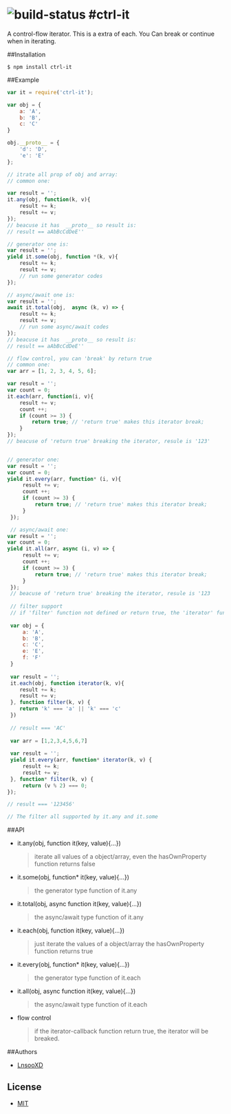 ![build-status](https://travis-ci.org/LnsooXD/ctrl-it.svg)
#ctrl-it
====
A control-flow iterator. This is a extra of each. You Can break or continue when in iterating.
 
##Installation

```shell
$ npm install ctrl-it
```

##Example

```js
var it = require('ctrl-it');

var obj = {
    a: 'A',
    b: 'B',
    c: 'C'
}

obj.__proto__ = {
    'd': 'D',
    'e': 'E'
};

// itrate all prop of obj and array:
// common one:

var result = '';
it.any(obj, function(k, v){
    result += k;
    result += v;
});
// beacuse it has  __proto__ so result is:
// result == aAbBcCdDeE''

// generator one is: 
var result = '';
yield it.some(obj, function *(k, v){
    result += k;
    result += v;
    // run some generator codes
});

// async/await one is:
var result = '';
await it.total(obj,  async (k, v) => {
    result += k;
    result += v;
    // run some async/await codes
});
// beacuse it has  __proto__ so result is:
// result == aAbBcCdDeE''

// flow control, you can 'break' by return true
// common one:
var arr = [1, 2, 3, 4, 5, 6];

var result = '';
var count = 0;
it.each(arr, function(i, v){
    result += v;
    count ++;
    if (count >= 3) {
        return true; // 'return true' makes this iterator break;
    }
});
// beacuse of 'return true' breaking the iterator, resule is '123'


// generator one:
var result = '';
var count = 0;
yield it.every(arr, function* (i, v){
     result += v;
     count ++;
     if (count >= 3) {
         return true; // 'return true' makes this iterator break;
     }
 });

 // async/await one:
var result = '';
var count = 0;
yield it.all(arr, async (i, v) => {
     result += v;
     count ++;
     if (count >= 3) {
         return true; // 'return true' makes this iterator break;
     }
 });
 // beacuse of 'return true' breaking the iterator, resule is '123
 
 // filter support
 // if 'filter' function not defined or return true, the 'iterator' function will receiver k, v pair.
 
 var obj = {
     a: 'A',
     b: 'B',
     c: 'C',
     e: 'E',
     f: 'F'
 }
 
 var result = '';
 it.each(obj, function iterator(k, v){
    result += k;
    result += v;
 }, function filter(k, v) {
    return 'k' === 'a' || 'k' === 'c'
 })
 
 // result === 'AC'
 
 var arr = [1,2,3,4,5,6,7]
 
 var result = '';
 yield it.every(arr, function* iterator(k, v) {
     result += k;
     result += v;
 }, function* filter(k, v) {
     return (v % 2) === 0;
});

// result === '123456'

// The filter all supported by it.any and it.some

```

##API

- it.any(obj, function it(key, value){...}) 

    >iterate all values of a object/array, even the hasOwnProperty function returns false
- it.some(obj, function* it(key, value){...})

    >the generator type function of it.any
- it.total(obj, async function it(key, value){...})

    >the async/await type function of it.any
- it.each(obj, function it(key, value){...})

    >just iterate the values of a object/array the hasOwnProperty function returns true 
- it.every(obj, function* it(key, value){...})

    >the generator type function of it.each
- it.all(obj, async function it(key, value){...})

    >the async/await  type function of it.each
- flow control

    >if the iterator-callback function return true, the iterator will be breaked.

##Authors

- [LnsooXD](https://github.com/LnsooXD)

## License

- [MIT](http://spdx.org/licenses/MIT)
